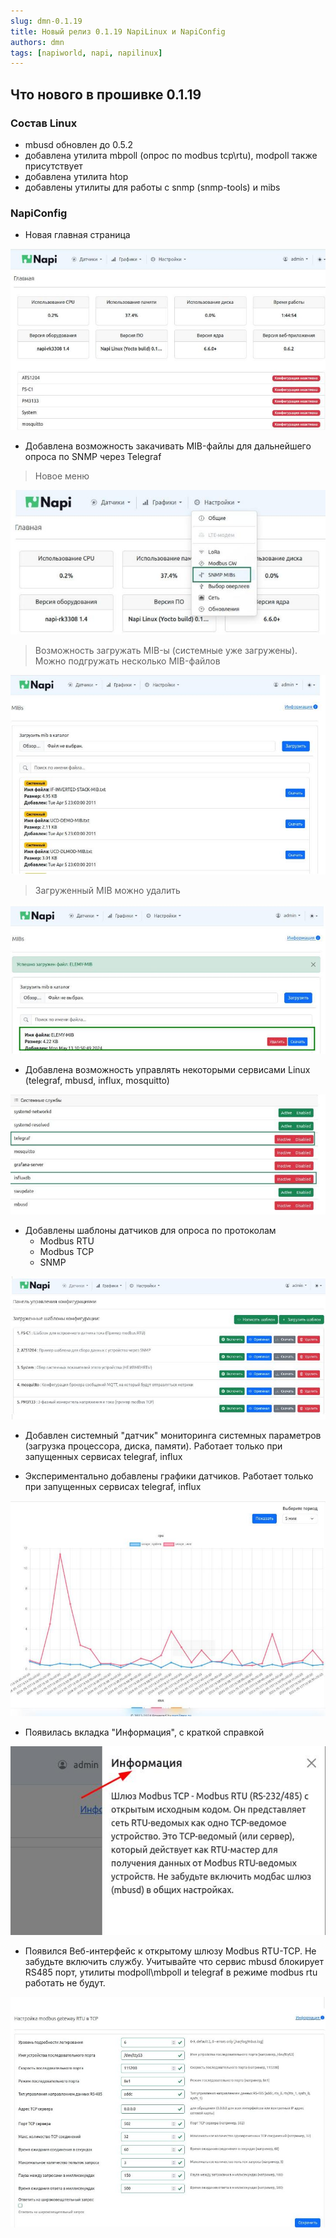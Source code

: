 ```yaml
---
slug: dmn-0.1.19
title: Новый релиз 0.1.19 NapiLinux и NapiConfig            
authors: dmn
tags: [napiworld, napi, napilinux]
---
```


## Что нового в прошивке 0.1.19

### Состав Linux

- mbusd обновлен до 0.5.2
- добавлена утилита mbpoll (опрос по modbus tcp\rtu), modpoll также присутствует
- добавлена утилита htop
- добавлены утилиты для работы с snmp (snmp-tools) и mibs

### NapiConfig

- Новая главная страница

![](img/fp.jpg)

- Добавлена возможность закачивать MIB-файлы для дальнейшего опроса по SNMP через Telegraf

>Новое меню

![](img/snmp-1.jpg)

>Возможность загружать MIB-ы (системные уже загружены). Можно подгружать несколько MIB-файлов

![](img/snmp-2.jpg)

>Загруженный MIB можно удалить

![](img/snmp-3.jpg)

- Добавлена возможность управлять некоторыми сервисами Linux (telegraf, mbusd, influx, mosquitto)

![](img/services.jpg)

- Добавлены шаблоны датчиков для опроса по протоколам
  - Modbus RTU
  - Modbus TCP
  - SNMP 

![](img/sensors.jpg)

- Добавлен системный "датчик" мониторинга системных параметров (загрузка процессора, диска, памяти). Работает только при запущенных сервисах telegraf, influx

- Экспериментально добавлены графики датчиков. Работает только при запущенных сервисах telegraf, influx

![](img/graph.jpg)

- Появилась вкладка "Информация", с краткой справкой

![](img/info.jpg)

- Появился Веб-интерфейс к открытому шлюзу Modbus RTU-TCP. Не забудьте включить службу. Учитывайте что сервис mbusd блокирует RS485 порт, утилиты modpoll\mbpoll и telegraf в режиме modbus rtu работать не будут. 

![](img/mbusd.jpg)